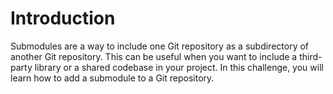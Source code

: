 # Introduction

Submodules are a way to include one Git repository as a subdirectory of another Git repository. This can be useful when you want to include a third-party library or a shared codebase in your project. In this challenge, you will learn how to add a submodule to a Git repository.
